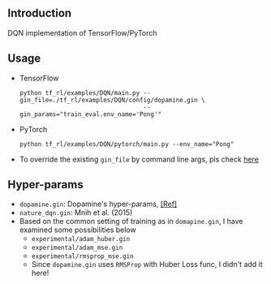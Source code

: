 ## Introduction

DQN implementation of TensorFlow/PyTorch




## Usage

- TensorFlow
    ```shell script
    python tf_rl/examples/DQN/main.py --gin_file=./tf_rl/examples/DQN/config/dopamine.gin \
                                      --gin_params="train_eval.env_name='Pong'"
    ```

- PyTorch
    ```shell script
    python tf_rl/examples/DQN/pytorch/main.py --env_name="Pong"
    ```

- To override the existing `gin_file` by command line args, pls check [here](https://github.com/google/gin-config/blob/master/docs/index.md#experiments-with-multiple-gin-files-and-extra-command-line-bindings)


## Hyper-params

- `dopamine.gin`: Dopamine's hyper-params, [[Ref]](https://github.com/google/dopamine/blob/master/dopamine/agents/dqn/configs/dqn.gin)
- `nature_dqn.gin`: Mnih et al. (2015)
- Based on the common setting of training as in `domapine.gin`, I have examined some possibilities below
    - `experimental/adam_huber.gin`
    - `experimental/adam_mse.gin`
    - `experimental/rmsprop_mse.gin`
    - Since `dopamine.gin` uses `RMSProp` with Huber Loss func, I didn't add it here!